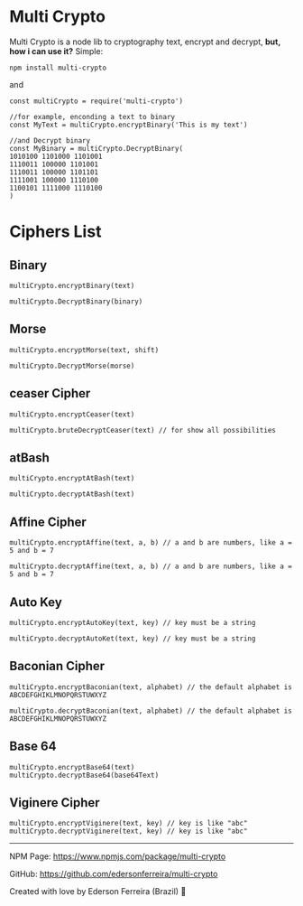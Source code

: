 # Multi Crypto

Multi Crypto is a node lib to cryptography text, encrypt and decrypt, **but, how i can use it?**
Simple:

```node
npm install multi-crypto
```

and

```node
const multiCrypto = require('multi-crypto')

//for example, enconding a text to binary
const MyText = multiCrypto.encryptBinary('This is my text')

//and Decrypt binary
const MyBinary = multiCrypto.DecryptBinary(
1010100 1101000 1101001 
1110011 100000 1101001 
1110011 100000 1101101 
1111001 100000 1110100 
1100101 1111000 1110100
)

```

# Ciphers List

## Binary

```node
multiCrypto.encryptBinary(text)

multiCrypto.DecryptBinary(binary)
```

## Morse

```node
multiCrypto.encryptMorse(text, shift)

multiCrypto.DecryptMorse(morse)
```

## ceaser Cipher

```node
multiCrypto.encryptCeaser(text)

multiCrypto.bruteDecryptCeaser(text) // for show all possibilities
```

## atBash
```node
multiCrypto.encryptAtBash(text)

multiCrypto.decryptAtBash(text)
```

## Affine Cipher
```node
multiCrypto.encryptAffine(text, a, b) // a and b are numbers, like a = 5 and b = 7

multiCrypto.decryptAffine(text, a, b) // a and b are numbers, like a = 5 and b = 7
```

## Auto Key
```node
multiCrypto.encryptAutoKey(text, key) // key must be a string

multiCrypto.decryptAutoKet(text, key) // key must be a string
```

## Baconian Cipher
```node
multiCrypto.encryptBaconian(text, alphabet) // the default alphabet is ABCDEFGHIKLMNOPQRSTUWXYZ

multiCrypto.decryptBaconian(text, alphabet) // the default alphabet is ABCDEFGHIKLMNOPQRSTUWXYZ
```

## Base 64
```node
multiCrypto.encryptBase64(text)
multiCrypto.decryptBase64(base64Text)
```

## Viginere Cipher
```node
multiCrypto.encryptViginere(text, key) // key is like "abc"
multiCrypto.decryptViginere(text, key) // key is like "abc"
```

---
NPM Page: https://www.npmjs.com/package/multi-crypto

GitHub: https://github.com/edersonferreira/multi-crypto

Created with love by Ederson Ferreira (Brazil) :green_heart:
